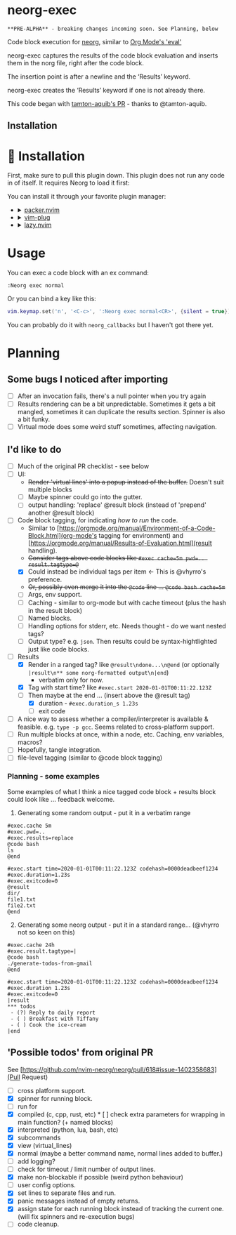 # neorg-exec

    **PRE-ALPHA** - breaking changes incoming soon. See Planning, below

Code block execution for [neorg](https://github.com/nvim-neorg/neorg), similar to [Org Mode's 'eval'](https://orgmode.org/manual/Evaluating-Code-Blocks.html)

neorg-exec captures the results of the code block evaluation and inserts them in the norg file, right after the code block.

The insertion point is after a newline and the ‘Results’ keyword.

neorg-exec creates the ‘Results’ keyword if one is not already there.


This code began with [tamton-aquib's PR](https://github.com/nvim-neorg/neorg/pull/618) - thanks to @tamton-aquib.


## Installation

# 🔧 Installation
First, make sure to pull this plugin down. This plugin does not run any code in of itself. It requires Neorg
to load it first:

You can install it through your favorite plugin manager:

-
  <details>
  <summary><a href="https://github.com/wbthomason/packer.nvim">packer.nvim</a></summary>

  ```lua
  use {
      "nvim-neorg/neorg",
      config = function()
          require('neorg').setup {
              load = {
                  ["core.defaults"] = {},
                  ...
                  ["core.integrations.telescope"] = {}
              },
          }
      end,
      requires = { "nvim-lua/plenary.nvim", "laher/neorg-exec" },
  }
  ```

- <details>
  <summary><a href="https://github.com/junegunn/vim-plug">vim-plug</a></summary>

  ```vim
  Plug 'nvim-neorg/neorg' | Plug 'nvim-lua/plenary.nvim' | Plug 'laher/neorg-exec'
  ```

  You can then put this initial configuration in your `init.vim` file:

  ```vim
  lua << EOF
  require('neorg').setup {
    load = {
        ["core.defaults"] = {},
        ...
        ["external.exec"] = {},
    },
  }
  EOF
  ```

  </details>
- <details>
  <summary><a href="https://github.com/folke/lazy.nvim">lazy.nvim</a></summary>

  ```lua
  require("lazy").setup({
      {
          "nvim-neorg/neorg",
          opts = {
              load = {
                  ["core.defaults"] = {},
                  ...
                  ["external.exec"] = {},
              },
          },
          dependencies = { { "nvim-lua/plenary.nvim" }, { "laher/neorg-exec" } },
      }
  })
  ```

  </details>


# Usage

You can exec a code block with an ex command:

```
:Neorg exec normal
```

Or you can bind a key like this:

```lua
vim.keymap.set('n', '<C-c>', ':Neorg exec normal<CR>', {silent = true}) -- search file
```

You can probably do it with `neorg_callbacks` but I haven't got there yet.


# Planning

## Some bugs I noticed after importing

 * [ ] After an invocation fails, there's a null pointer when you try again
 * [ ] Results rendering can be a bit unpredictable. Sometimes it gets a bit mangled, sometimes it can duplicate the results section. Spinner is also a bit funky.
 * [ ] Virtual mode does some weird stuff sometimes, affecting navigation.

## I'd like to do

 * [ ] Much of the original PR checklist - see below
 * [ ] UI:
    * ~~Render 'virtual lines' into a popup instead of the buffer.~~ Doesn't suit multiple blocks
    * [ ] Maybe spinner could go into the gutter.
    * [ ] output handling: 'replace' @result block (instead of 'prepend' another @result block)
 * [ ] Code block tagging, for indicating _how to run_ the code.
    * Similar to [https://orgmode.org/manual/Environment-of-a-Code-Block.html](org-mode's tagging for environment) and [https://orgmode.org/manual/Results-of-Evaluation.html](result handling).
    * ~~Consider tags above code blocks like `#exec cache=5m pwd=.. result.tagtype=@`~~
    * [x] Could instead be individual tags per item <- This is @vhyrro's preference.
    * ~~Or, possibly even merge it into the `@code` line ... `@code bash cache=5m`~~
    * [ ] Args, env support.
    * [ ] Caching - similar to org-mode but with cache timeout (plus the hash in the result block)
    * [ ] Named blocks.
    * [ ] Handling options for stderr, etc. Needs thought - do we want nested tags?
    * [ ] Output type? e.g. `json`. Then results could be syntax-hightlighted just like code blocks.
 * [ ] Results
    * [x] Render in a ranged tag? like `@result\ndone...\n@end` (or optionally `|result\n** some norg-formatted output\n|end`)
      * verbatim only for now.
    * [x] Tag with start time? like `#exec.start 2020-01-01T00:11:22.123Z`
    * [ ] Then maybe at the end ... (insert above the @result tag)
      * [x] duration - `#exec.duration_s 1.23s`
      * [ ] exit code
 * [ ] A nice way to assess whether a compiler/interpreter is available & feasible. e.g. `type -p gcc`. Seems related to cross-platform support.
 * [ ] Run multiple blocks at once, within a node, etc. Caching, env variables, macros?
 * [ ] Hopefully, tangle integration.
 * [ ] file-level tagging (similar to @code block tagging)

### Planning - some examples

Some examples of what I think a nice tagged code block + results block could look like ... feedback welcome.

1. Generating some random output - put it in a verbatim range

```norg
#exec.cache 5m
#exec.pwd=..
#exec.results=replace
@code bash
ls
@end

#exec.start time=2020-01-01T00:11:22.123Z codehash=0000deadbeef1234
#exec.duration=1.23s
#exec.exitcode=0
@result
dir/
file1.txt
file2.txt
@end
 ```

2. Generating some neorg output - put it in a standard range... (@vhyrro not so keen on this)

```norg
#exec.cache 24h
#exec.result.tagtype=|
@code bash
./generate-todos-from-gmail
@end

#exec.start time=2020-01-01T00:11:22.123Z codehash=0000deadbeef1234
#exec.duration 1.23s
#exec.exitcode=0
|result
*** todos
 - (?) Reply to daily report
 - ( ) Breakfast with Tiffany
 - ( ) Cook the ice-cream
|end
 ```

## 'Possible todos' from original PR

See [https://github.com/nvim-neorg/neorg/pull/618#issue-1402358683](Pull Request)

 * [ ]  cross platform support.
 * [x]  spinner for running block.
 * [ ]  run for
   * [x]  compiled (c, cpp, rust, etc)
     * [ ]  check extra parameters for wrapping in main function? (+ named blocks)
   * [x]  interpreted (python, lua, bash, etc)
 * [x]  subcommands
   * [x]  view (virtual_lines)
   * [x]  normal (maybe a better command name, normal lines added to buffer.)
 * [ ]  add logging?
 * [ ]  check for timeout / limit number of output lines.
 * [x]  make non-blockable if possible (weird python behaviour)
 * [ ]  user config options.
 * [x]  set lines to separate files and run.
 * [x]  panic messages instead of empty returns.
 * [x]  assign state for each running block instead of tracking the current one. (will fix spinners and re-execution bugs)
 * [ ]  code cleanup.
